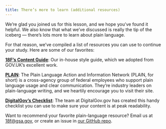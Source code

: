 ```yaml
---
title: There’s more to learn (additional resources)
---
```


We’re glad you joined us for this lesson, and we hope you’ve found it helpful. We also know that what we’ve discussed is really the tip of the iceberg — there’s lots more to learn about plain language.

For that reason, we’ve compiled a list of resources you can use to continue your study. Here are some of our favorites: 

**[18F’s Content Guide](https://pages.18f.gov/content-guide/index.html)**: Our in-house style guide, which we adopted from GOV.UK’s excellent work.

**[PLAIN](http://www.plainlanguage.gov/)**: The Plain Language Action and Information Network (PLAIN, for short) is a cross-agency group of federal employees who support plain language usage and clear communication. They’re industry leaders on plain-language writing, and we heartily encourage you to visit their site. 

**[DigitalGov’s Checklist](https://www.digitalgov.gov/resources/plain-language-web-writing-tips/)**: The team at DigitalGov.gov has created this handy checklist you can use to make sure your content is at peak readability.

Want to recommend your favorite plain-language resource? Email us at [18f@gsa.gov](18f@gsa.gov), or create an issue in [our GitHub repo](https://github.com/18F/edu/issues).